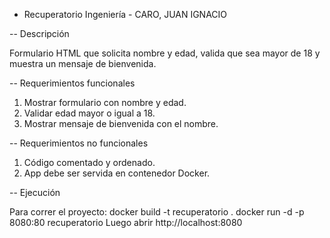 - Recuperatorio Ingeniería - CARO, JUAN IGNACIO

-- Descripción

Formulario HTML que solicita nombre y edad, valida que sea mayor de 18 y muestra un mensaje de bienvenida.

-- Requerimientos funcionales

1. Mostrar formulario con nombre y edad.
2. Validar edad mayor o igual a 18.
3. Mostrar mensaje de bienvenida con el nombre.

-- Requerimientos no funcionales

1. Código comentado y ordenado.
2. App debe ser servida en contenedor Docker.

-- Ejecución

Para correr el proyecto:
docker build -t recuperatorio .
docker run -d -p 8080:80 recuperatorio
Luego abrir http://localhost:8080

